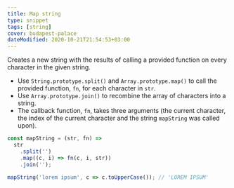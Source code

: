 ```yaml
---
title: Map string
type: snippet
tags: [string]
cover: budapest-palace
dateModified: 2020-10-21T21:54:53+03:00
---
```


Creates a new string with the results of calling a provided function on every character in the given string.

- Use `String.prototype.split()` and `Array.prototype.map()` to call the provided function, `fn`, for each character in `str`.
- Use `Array.prototype.join()` to recombine the array of characters into a string.
- The callback function, `fn`, takes three arguments (the current character, the index of the current character and the string `mapString` was called upon).

```js
const mapString = (str, fn) =>
  str
    .split('')
    .map((c, i) => fn(c, i, str))
    .join('');
```

```js
mapString('lorem ipsum', c => c.toUpperCase()); // 'LOREM IPSUM'
```
